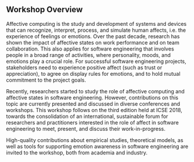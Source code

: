 ## Workshop Overview

Affective computing is the study and development of systems and devices that can
recognize, interpret, process, and simulate human affects, i.e. the experience
of feelings or emotions. Over the past decade, research has shown the impact of
affective states on work performance and on team collaboration. This also
applies for software engineering that involves people in a broad range of
activities, where personality, moods, and emotions play a crucial role. For
successful software engineering projects, stakeholders need to experience
positive affect (such as trust or appreciation), to agree on display rules for
emotions, and to hold mutual commitment to the project goals.

Recently, researchers started to study the role of affective computing and
affective states in software engineering. However, contributions on this topic
are currently presented and discussed in diverse conferences and workshops. This
workshop follows on the third edition held at ICSE&nbsp;2018, towards the
consolidation of an international, sustainable forum for researchers and
practitioners interested in the role of affect in software engineering to meet,
present, and discuss their work-in-progress.

High-quality contributions about empirical studies, theoretical models, as well
as tools for supporting emotion awareness in software engineering are invited to
the workshop, both from academia and industry.
